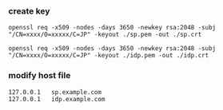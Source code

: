 ### create key
```
openssl req -x509 -nodes -days 3650 -newkey rsa:2048 -subj "/CN=xxxx/O=xxxxx/C=JP" -keyout ./sp.pem -out ./sp.crt

openssl req -x509 -nodes -days 3650 -newkey rsa:2048 -subj "/CN=xxxx/O=xxxxx/C=JP" -keyout ./idp.pem -out ./idp.crt
```

### modify host file
```
127.0.0.1   sp.example.com
127.0.0.1   idp.example.com
```




